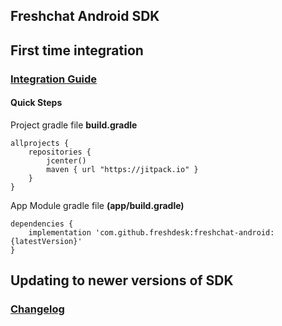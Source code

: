 ## Freshchat Android SDK

## First time integration 
### [Integration Guide](https://support.freshchat.com/support/solutions/articles/229319)

#### Quick Steps
Project gradle file **build.gradle**
```
allprojects {
    repositories {
        jcenter()
        maven { url "https://jitpack.io" }
    }
}
```

App Module gradle file **(app/build.gradle)** 
```
dependencies {
    implementation 'com.github.freshdesk:freshchat-android:{latestVersion}'
}
```

## Updating to newer versions of SDK
### [Changelog](https://github.com/freshdesk/freshchat-android/blob/master/CHANGELOG.md)
